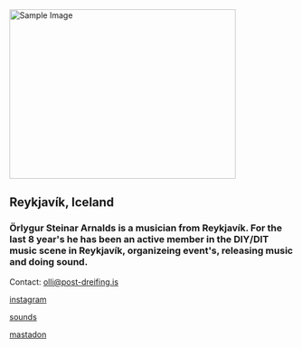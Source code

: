 <img src="https://github.com/user-attachments/assets/e506ba5f-13d1-49e9-8785-a370a1efbca6" alt="Sample Image" width="400" height="300">

## Reykjavík, Iceland

### Örlygur Steinar Arnalds is a musician from Reykjavík. For the last 8 year's he has been an active member in the DIY/DIT music scene in Reykjavík, organizeing event's, releasing music and doing sound.

Contact: olli@post-dreifing.is

[instagram](https://www.instagram.com/olli_steini/)

[sounds](https://soundcloud.com/rlygur-steinar-arnalds)

[mastadon](https://post.lurk.org/@olli_steini)




